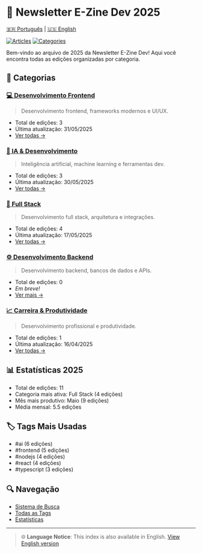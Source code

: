 # 📅 Newsletter E-Zine Dev 2025

[🇧🇷 Português](#) | [🇺🇸 English](/i18n/en-US/2025/index.md)

[![Articles](https://img.shields.io/badge/artigos-11-blue.svg)](#)
[![Categories](https://img.shields.io/badge/categorias-5-green.svg)](#)

Bem-vindo ao arquivo de 2025 da Newsletter E-Zine Dev! Aqui você encontra todas as edições organizadas por categoria.

## 📂 Categorias

### [💻 Desenvolvimento Frontend](frontend/)
> Desenvolvimento frontend, frameworks modernos e UI/UX.
- Total de edições: 3
- Última atualização: 31/05/2025
- [Ver todas →](frontend/)

### [🤖 IA & Desenvolvimento](ai-dev/)
> Inteligência artificial, machine learning e ferramentas dev.
- Total de edições: 3
- Última atualização: 30/05/2025
- [Ver todas →](ai-dev/)

### [🔄 Full Stack](full-stack/)
> Desenvolvimento full stack, arquitetura e integrações.
- Total de edições: 4
- Última atualização: 17/05/2025
- [Ver todas →](full-stack/)

### [⚙️ Desenvolvimento Backend](backend/)
> Desenvolvimento backend, bancos de dados e APIs.
- Total de edições: 0
- _Em breve!_
- [Ver mais →](backend/)

### [📈 Carreira & Produtividade](carreira-prod/)
> Desenvolvimento profissional e produtividade.
- Total de edições: 1
- Última atualização: 16/04/2025
- [Ver todas →](carreira-prod/)

## 📊 Estatísticas 2025

- Total de edições: 11
- Categoria mais ativa: Full Stack (4 edições)
- Mês mais produtivo: Maio (9 edições)
- Média mensal: 5.5 edições

## 🏷️ Tags Mais Usadas

- #ai (6 edições)
- #frontend (5 edições)
- #nodejs (4 edições)
- #react (4 edições)
- #typescript (3 edições)

## 🔍 Navegação

- [Sistema de Busca](../SEARCH.md)
- [Todas as Tags](../tags/index.md)
- [Estatísticas](../STATS.md)

---

> 🌐 **Language Notice**: This index is also available in English. [View English version](/i18n/en-US/2025/index.md)
